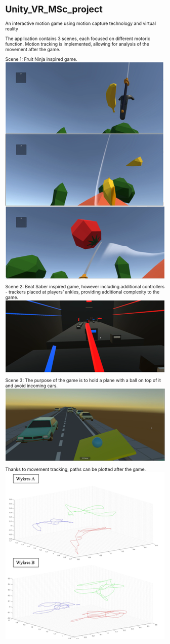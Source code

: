 # Unity_VR_MSc_project
An interactive motion game using motion capture technology and virtual reality

The application contains 3 scenes, each focused on different motoric function. Motion tracking is implemented, allowing for analysis of the movement after the game.

Scene 1:
Fruit Ninja inspired game.
<img src="game_screenshots/fn_1.PNG">
<img src="game_screenshots/fn_2.PNG">

Scene 2:
Beat Saber inspired game, however including additional controllers - trackers placed at players’ ankles, providing additional complexity to the game.
<img src="game_screenshots/bs_1.PNG">

Scene 3:
The purpose of the game is to hold a plane with a ball on top of it and avoid incoming cars. 
<img src="game_screenshots/ball_1.PNG">

Thanks to movement tracking, paths can be plotted after the game.
<img src="game_screenshots/plots.PNG">
